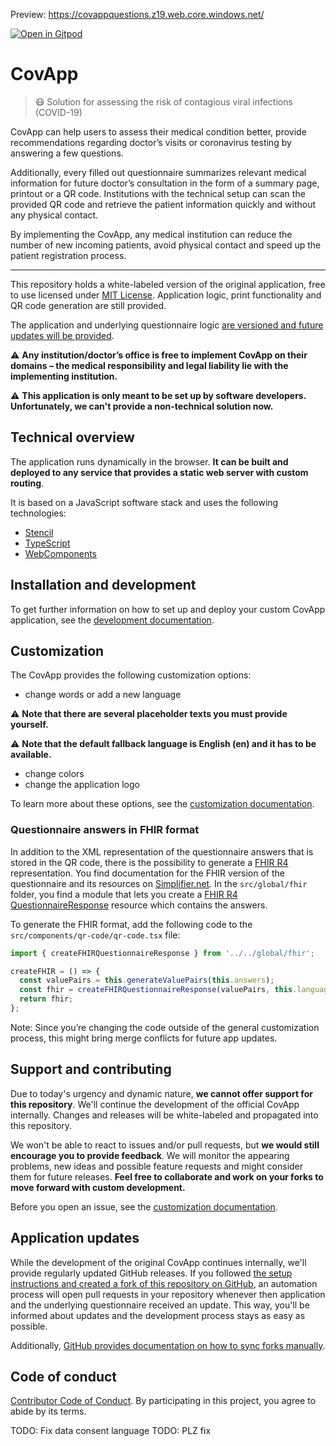 Preview: https://covappquestions.z19.web.core.windows.net/

[![Open in Gitpod](https://gitpod.io/button/open-in-gitpod.svg)](https://gitpod.io/#https://github.com/CovOpen/CovApp)

# CovApp

> 😷 Solution for assessing the risk of contagious viral infections (COVID-19)

CovApp can help users to assess their medical condition better, provide recommendations regarding doctor’s visits or coronavirus testing by answering a few questions. 

Additionally, every filled out questionnaire summarizes relevant medical information for future doctor’s consultation in the form of a summary page, printout or a QR code. Institutions with the technical setup can scan the provided QR code and retrieve the patient information quickly and without any physical contact.

By implementing the CovApp, any medical institution can reduce the number of new incoming patients, avoid physical contact and speed up the patient registration process.

---

This repository holds a white-labeled version of the original application, free to use licensed under [MIT License](#license). Application logic, print functionality and QR code generation are still provided.

The application and underlying questionnaire logic [are versioned and future updates will be provided](#application-updates).

⚠️ **Any institution/doctor’s office is free to implement CovApp on their domains – the medical responsibility and legal liability lie with the implementing institution.**

⚠️ **This application is only meant to be set up by software developers. Unfortunately, we can't provide a non-technical solution now.**

## Technical overview

The application runs dynamically in the browser. **It can be built and deployed to any service that provides a static web server with custom routing**.

It is based on a JavaScript software stack and uses the following technologies:

- [Stencil](https://stenciljs.com/)
- [TypeScript](https://www.typescriptlang.org/)
- [WebComponents](https://www.webcomponents.org/)

## Installation and development

To get further information on how to set up and deploy your custom CovApp application, see the [development documentation](./docs/DEVELOPMENT.md).

## Customization

The CovApp provides the following customization options:

- change words or add a new language

⚠️ **Note that there are several placeholder texts you must provide yourself.**

⚠️ **Note that the default fallback language is English (en) and it has to be available.**

- change colors
- change the application logo

To learn more about these options, see the [customization documentation](./docs/CUSTOMIZATION.md).

### Questionnaire answers in FHIR format

In addition to the XML representation of the questionnaire answers that is stored in the QR code, there is the possibility to generate a [FHIR R4](http://hl7.org/fhir/R4/) representation. You find documentation for the FHIR version of the questionnaire and its resources on [Simplifier.net](https://simplifier.net/guide/Covid-19Pre-TestPatientAssessment/Home).
In the `src/global/fhir` folder, you find a module that lets you create a [FHIR R4 QuestionnaireResponse](http://hl7.org/fhir/R4/questionnaireresponse.html) resource which contains the answers.

To generate the FHIR format, add the following code to the `src/components/qr-code/qr-code.tsx` file:

```typescript
import { createFHIRQuestionnaireResponse } from '../../global/fhir';

createFHIR = () => {
  const valuePairs = this.generateValuePairs(this.answers);
  const fhir = createFHIRQuestionnaireResponse(valuePairs, this.language);
  return fhir;
};
```

Note: Since you’re changing the code outside of the general customization process, this might bring merge conflicts for future app updates.

## Support and contributing

Due to today's urgency and dynamic nature, **we cannot offer support for this repository**. We'll continue the development of the official CovApp internally. Changes and releases will be white-labeled and propagated into this repository.

We won't be able to react to issues and/or pull requests, but **we would still encourage you to provide feedback**. We will monitor the appearing problems, new ideas and possible feature requests and might consider them for future releases. **Feel free to collaborate and work on your forks to move forward with custom development.**

Before you open an issue, see the [customization documentation](./docs/CUSTOMIZATION.md).

## Application updates

While the development of the original CovApp continues internally, we'll provide regularly updated GitHub releases. If you followed [the setup instructions and created a fork of this repository on GitHub](./docs/DEVELOPMENT.md), an automation process will open pull requests in your repository whenever then application and the underlying questionnaire received an update. This way, you'll be informed about updates and the development process stays as easy as possible.

Additionally, [GitHub provides documentation on how to sync forks manually](https://help.github.com/en/github/collaborating-with-issues-and-pull-requests/syncing-a-fork).

## Code of conduct

[Contributor Code of Conduct](./CODE-OF-CONDUCT.md). By participating in this project, you agree to abide by its terms.

TODO: Fix data consent language
TODO: PLZ fix
